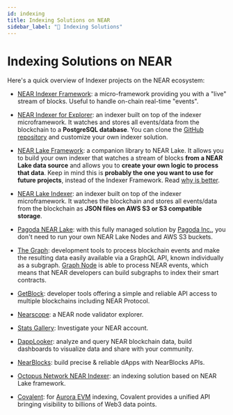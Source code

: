 ```yaml
---
id: indexing
title: Indexing Solutions on NEAR
sidebar_label: "🔎 Indexing Solutions"
---
```


# Indexing Solutions on NEAR

Here's a quick overview of Indexer projects on the NEAR ecosystem:

- [NEAR Indexer Framework](https://docs.near.org/concepts/advanced/near-indexer-framework): a micro-framework providing you with a "live" stream of blocks. Useful to handle on-chain real-time "events".

- [NEAR Indexer for Explorer](https://docs.near.org/tools/indexer-for-explorer): an indexer built on top of the indexer microframework. It watches and stores all events/data from the blockchain to a **PostgreSQL database**.
You can clone the [GitHub repository](https://github.com/near/near-indexer-for-explorer) and customize your own indexer solution.

- [NEAR Lake Framework](https://docs.near.org/concepts/advanced/near-lake-framework): a companion library to NEAR Lake. It allows you to build your own indexer that watches a stream of blocks **from a NEAR Lake data source** and allows you to **create your own logic to process that data**. Keep in mind this is **probably the one you want to use for future projects**, instead of the Indexer Framework. Read [why is better](https://docs.near.org/concepts/advanced/near-indexer-framework#why-is-it-better-than-near-indexer-framework).

- [NEAR Lake Indexer](https://docs.near.org/concepts/advanced/near-lake-framework): an indexer built on top of the indexer 
microframework. It watches the blockchain and stores all events/data from the blockchain as **JSON files on AWS S3 or S3 compatible storage**.

- [Pagoda NEAR Lake](https://docs.pagoda.co/near-lake): with this fully managed solution by [Pagoda Inc.](https://pagoda.co), you don't need to run your own NEAR Lake Nodes and AWS S3 buckets.

- [The Graph](https://thegraph.com/docs/en/cookbook/near/): development tools to process blockchain events and make the resulting data easily available via a GraphQL API, known individually as a subgraph. [Graph Node](https://github.com/graphprotocol/graph-node) is able to process NEAR events, which means that NEAR developers can build subgraphs to index their smart contracts.

- [GetBlock](https://getblock.io/explorers/near/blocks/): developer tools offering a simple and reliable API access to multiple blockchains including NEAR Protocol.

- [Nearscope](https://nearscope.net/): a NEAR node validator explorer.

- [Stats Gallery](https://stats.gallery/): Investigate your NEAR account.

- [DappLooker](https://dapplooker.com/): analyze and query NEAR blockchain data, build dashboards to visualize data and share with your community.

- [NearBlocks](https://api.nearblocks.io/api-docs/#/): build precise & reliable dApps with NearBlocks APIs.

- [Octopus Network NEAR Indexer](https://github.com/octopus-network/octopus-near-indexer-s3): an indexing solution based on NEAR Lake framework.

- [Covalent](https://www.covalenthq.com/docs/networks/aurora/): for [Aurora EVM](https://aurora.dev/) indexing, Covalent provides a unified API bringing visibility to billions of Web3 data points.
